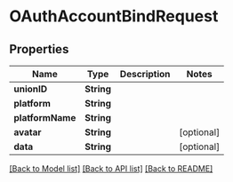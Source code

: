 # OAuthAccountBindRequest

## Properties
Name | Type | Description | Notes
------------ | ------------- | ------------- | -------------
**unionID** | **String** |  | 
**platform** | **String** |  | 
**platformName** | **String** |  | 
**avatar** | **String** |  | [optional] 
**data** | **String** |  | [optional] 

[[Back to Model list]](../README.md#documentation-for-models) [[Back to API list]](../README.md#documentation-for-api-endpoints) [[Back to README]](../README.md)



